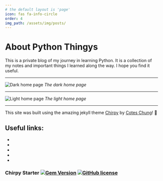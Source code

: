 ```yaml
---
# the default layout is 'page'
icon: fas fa-info-circle
order: 4
img_path: /assets/img/posts/
---
```


# About Python Thingys

This is a private blog of my journey in learning Python. It is a collection of my notes and important things I learned along the way. I hope you find it useful.

---

![Dark home page](python-thingy-dark.png)
_The dark home page_

---

![Light home page](python-thingy-light.png)
_The light home page_

---

This site was built using the amazing jekyll theme [Chirpy](https://github.com/cotes2020/jekyll-theme-chirpy/) by [Cotes Chung](https://github.com/cotes2020)! 🤩

## Useful links:

- [gem]: https://rubygems.org/gems/jekyll-theme-chirpy
- [chirpy]: https://github.com/cotes2020/jekyll-theme-chirpy/
- [use-template]: https://github.com/cotes2020/chirpy-starter/generate
- [CD]: https://en.wikipedia.org/wiki/Continuous_deployment
- [mit]: https://github.com/cotes2020/chirpy-starter/blob/master/LICENSE

### Chirpy Starter [![Gem Version](https://img.shields.io/gem/v/jekyll-theme-chirpy)](https://rubygems.org/gems/jekyll-theme-chirpy) [![GitHub license](https://img.shields.io/github/license/cotes2020/chirpy-starter.svg?color=blue)][mit]
